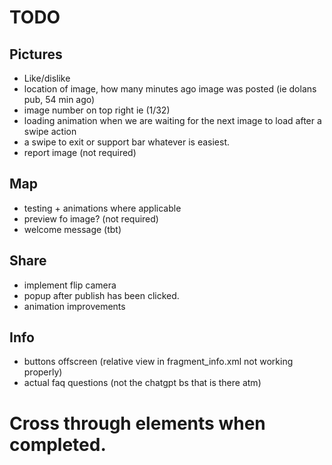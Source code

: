 # TODO

## Pictures
- Like/dislike
- location of image, how many minutes ago image was posted (ie dolans pub,  54 min ago)
- image number on top right ie (1/32)
- loading animation when we are waiting for the next image to load after a swipe action
- a swipe to exit or support bar whatever is easiest.
- report image (not required)

## Map 
- testing + animations where applicable
- preview fo image? (not required)
- welcome message (tbt)

## Share 
- implement flip camera 
- popup after publish has been clicked.
- animation improvements

## Info
- buttons offscreen (relative view in fragment_info.xml not working properly)
- actual faq questions (not the chatgpt bs that is there atm)


# Cross through elements when completed.

